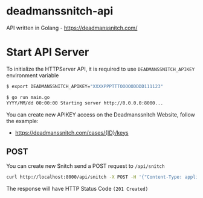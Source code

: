 # deadmanssnitch-api

API written in Golang - https://deadmanssnitch.com/

# Start API Server

To initialize the HTTPServer API, it is required to use `DEADMANSSNITCH_APIKEY` environment variable

```bash
$ export DEADMANSSNITCH_APIKEY="XXXXPPPTTTOOOOODDDD111123"

$ go run main.go
YYYY/MM/dd 00:00:00 Starting server http://0.0.0.0:8000...
```

You can create new APIKEY access on the Deadmanssnitch Website, follow the example:
- https://deadmanssnitch.com/cases/{ID}/keys


## POST

You can create new Snitch send a POST request to `/api/snitch` 

```bash
curl http://localhost:8000/api/snitch -X POST -H '{"Content-Type: application/json' -d '{"name": "hola", "interval": "daily", "tags": ["prod", "critical"]}'
```

The response will have HTTP Status Code `(201 Created)`

